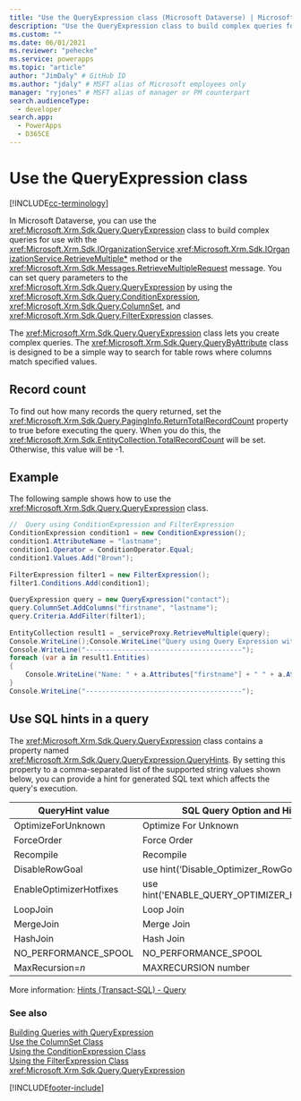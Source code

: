 ```yaml
---
title: "Use the QueryExpression class (Microsoft Dataverse) | Microsoft Docs" # Intent and product brand in a unique string of 43-59 chars including spaces
description: "Use the QueryExpression class to build complex queries for use with the IOrganizationService.QueryBase method or the RetrieveMultipleRequest message." # 115-145 characters including spaces. This abstract displays in the search result.
ms.custom: ""
ms.date: 06/01/2021
ms.reviewer: "pehecke"
ms.service: powerapps
ms.topic: "article"
author: "JimDaly" # GitHub ID
ms.author: "jdaly" # MSFT alias of Microsoft employees only
manager: "ryjones" # MSFT alias of manager or PM counterpart
search.audienceType: 
  - developer
search.app: 
  - PowerApps
  - D365CE
---
```


# Use the QueryExpression class

[!INCLUDE[cc-terminology](../includes/cc-terminology.md)]

In Microsoft Dataverse, you can use the <xref:Microsoft.Xrm.Sdk.Query.QueryExpression> class to build complex queries for use with the <xref:Microsoft.Xrm.Sdk.IOrganizationService>.<xref:Microsoft.Xrm.Sdk.IOrganizationService.RetrieveMultiple*> method or the <xref:Microsoft.Xrm.Sdk.Messages.RetrieveMultipleRequest> message. You can set query parameters to the <xref:Microsoft.Xrm.Sdk.Query.QueryExpression> by using the <xref:Microsoft.Xrm.Sdk.Query.ConditionExpression>, <xref:Microsoft.Xrm.Sdk.Query.ColumnSet>, and <xref:Microsoft.Xrm.Sdk.Query.FilterExpression> classes.  
  
 The <xref:Microsoft.Xrm.Sdk.Query.QueryExpression> class lets you create complex queries. The <xref:Microsoft.Xrm.Sdk.Query.QueryByAttribute> class is designed to be a simple way to search for table rows where columns match specified values.  
  
<a name="record_count"></a>   
## Record count  
 To find out how many records the query returned, set the <xref:Microsoft.Xrm.Sdk.Query.PagingInfo.ReturnTotalRecordCount> property to true before executing the query. When you do this, the <xref:Microsoft.Xrm.Sdk.EntityCollection.TotalRecordCount> will be set. Otherwise, this value will be -1.  
  
## Example  
 The following sample shows how to use the <xref:Microsoft.Xrm.Sdk.Query.QueryExpression> class.  
  
```csharp  
//  Query using ConditionExpression and FilterExpression  
ConditionExpression condition1 = new ConditionExpression();  
condition1.AttributeName = "lastname";  
condition1.Operator = ConditionOperator.Equal;  
condition1.Values.Add("Brown");              
  
FilterExpression filter1 = new FilterExpression();  
filter1.Conditions.Add(condition1);  
  
QueryExpression query = new QueryExpression("contact");  
query.ColumnSet.AddColumns("firstname", "lastname");  
query.Criteria.AddFilter(filter1);  
  
EntityCollection result1 = _serviceProxy.RetrieveMultiple(query);  
Console.WriteLine();Console.WriteLine("Query using Query Expression with ConditionExpression and FilterExpression");  
Console.WriteLine("---------------------------------------");  
foreach (var a in result1.Entities)  
{  
    Console.WriteLine("Name: " + a.Attributes["firstname"] + " " + a.Attributes["lastname"]);  
}  
Console.WriteLine("---------------------------------------");  
```

## Use SQL hints in a query

The <xref:Microsoft.Xrm.Sdk.Query.QueryExpression> class contains a property named <xref:Microsoft.Xrm.Sdk.Query.QueryExpression.QueryHints>. By setting this property to a comma-separated list of the supported string values shown below, you can provide a hint for generated SQL text which affects the query's execution.

|QueryHint value | SQL Query Option and Hint |
|---------|---------|
|OptimizeForUnknown | Optimize For Unknown|
|ForceOrder | Force Order |
|Recompile | Recompile |
|DisableRowGoal | use hint(‘Disable_Optimizer_RowGoal’) |
|EnableOptimizerHotfixes | use hint('ENABLE_QUERY_OPTIMIZER_HOTFIXES') |
|LoopJoin | Loop Join |
|MergeJoin | Merge Join |
|HashJoin | Hash Join |
|NO_PERFORMANCE_SPOOL | NO_PERFORMANCE_SPOOL |
|MaxRecursion=*n* | MAXRECURSION number |

More information: [Hints (Transact-SQL) - Query](/sql/t-sql/queries/hints-transact-sql-query)

### See also

 [Building Queries with QueryExpression](build-queries-with-queryexpression.md)   
 [Use the ColumnSet Class](use-the-columnset-class.md)   
 [Using the ConditionExpression Class](use-conditionexpression-class.md)   
 [Using the FilterExpression Class](use-filterexpression-class.md)   
 <xref:Microsoft.Xrm.Sdk.Query.QueryExpression>

[!INCLUDE[footer-include](../../../includes/footer-banner.md)]


